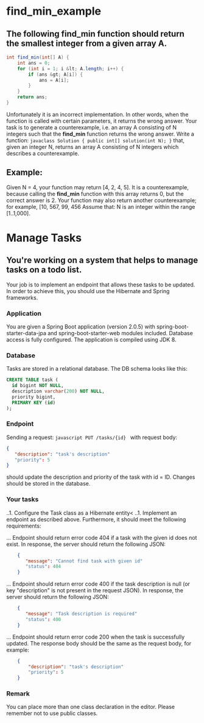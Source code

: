 # find_min_example

## The following **find_min** function should return the smallest integer from a given array A.

```java
int find_min(int[] A) {
    int ans = 0;
    for (int i = 1; i &lt; A.length; i++) {
        if (ans &gt; A[i]) {
            ans = A[i];
        }
    }
    return ans;
}
```

Unfortunately it is an incorrect implementation. In other words, when the function is called with certain parameters, it returns the wrong answer. Your task is to generate a counterexample, i.e. an array A consisting of N integers such that the **find_min** function returns the wrong answer.
Write a function:
```javaclass Solution { public int[] solution(int N); }```
that, given an integer N, returns an array A consisting of N integers which describes a counterexample.
## Example:
Given N = 4, your function may return [4, 2, 4, 5]. It is a counterexample, because calling the **find_min** function with this array returns 0, but the correct answer is 2. Your function may also return another counterexample; for example, [10, 567, 99, 456
Assume that:
N is an integer within the range [1..1,000].

# Manage Tasks

## You're working on a system that helps to manage tasks on a todo list.
Your job is to implement an endpoint that allows these tasks to be updated.
In order to achieve this, you should use the Hibernate and Spring frameworks.

### Application
You are given a Spring Boot application (version 2.0.5) with spring-boot-starter-data-jpa and spring-boot-starter-web modules included. Database access is fully configured. The application is compiled using JDK 8.

### Database
Tasks are stored in a relational database. The DB schema looks like this:
```sql
CREATE TABLE task (
  id bigint NOT NULL,
  description varchar(200) NOT NULL,
  priority bigint,
  PRIMARY KEY (id)
);
```

### Endpoint
Sending a request:
```javascript PUT /tasks/{id} ```
with request body:

```json
{
   "description": "task's description"
   "priority": 5
}
```

should update the description and priority of the task with id = ID. Changes should be stored in the database.
### Your tasks

..1. Configure the Task class as a Hibernate entity<
..1. Implement an endpoint as described above. Furthermore, it should meet the following requirements:

... Endpoint should return error code 404 if a task with the given id does not exist. In response, the server should return the following JSON:
```json    
	{
       "message": "Cannot find task with given id"
       "status": 404
    }
```

... Endpoint should return error code 400 if the task description is null (or key "description" is not present in the request JSON). In response, the server should return the following JSON:
```json
    {
       "message": "Task description is required"
       "status": 400
    }
```

... Endpoint should return error code 200 when the task is successfully updated. The response body should be the same as the request body, for example:
```json
	{
		"description": "task's description"
		"priority": 5
	}
```

### Remark
You can place more than one class declaration in the editor. Please remember not to use public classes.

